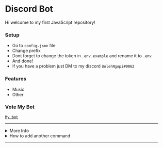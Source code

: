 # Discord Bot

Hi welcome to my first JavaScript repository!

### Setup
-  Go to `config.json` file
-  Change prefix
-  Dont forget to change the token in `.env.example` and rename it to `.env`
-  And done!
-  If you have a problem just DM to my discord `BolehNgopi#0062`

### Features
-  Music
-  Other

### Vote My Bot
[`My bot`](https://top.gg/bot/653227663695151114)


***

<details>
<summary>More Info</summary>

-  [`guide`](https://dbd.leref.ga/guide/begin)
</details>

<details>
<summary>How to add another command</summary>

1. Go to `commands` folder

2. Go to `other` folder

3. Add file with name `commandName.js`

4. And insert the code to there 

Example:
```js
bot.command({
name: "your_bot_trigger",
aliases: "your_bot_alias_command",
code: `code goes here`
})
```
</details>

***

